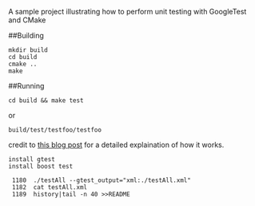 A sample project illustrating how to perform unit testing with GoogleTest and CMake

##Building

~~~
mkdir build
cd build
cmake ..
make
~~~

##Running

~~~
cd build && make test
~~~

or

~~~
build/test/testfoo/testfoo
~~~

credit to [this blog post](http://kaizou.org/2014/11/gtest-cmake/) for a detailed explaination of how it works.

~~~
install gtest
install boost test

 1180  ./testAll --gtest_output="xml:./testAll.xml"
 1182  cat testAll.xml 
 1189  history|tail -n 40 >>README 



~~~
